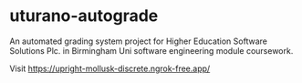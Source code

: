 # uturano-autograde

An automated grading system project for Higher Education Software Solutions Plc. in Birmingham Uni software engineering module coursework.

Visit <https://upright-mollusk-discrete.ngrok-free.app/>
